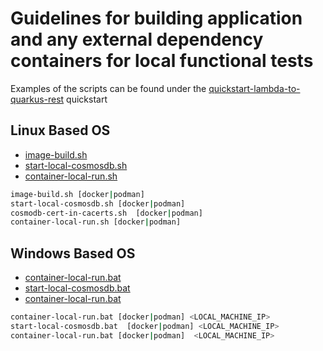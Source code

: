 # Guidelines for building application and any external dependency containers for local functional tests

Examples of the scripts can be found under the [quickstart-lambda-to-quarkus-rest](../quickstart-lambda-to-quarkus-rest/image-build/)  quickstart

## Linux Based OS

* [image-build.sh](../quickstart-lambda-to-quarkus-rest/image-build/image-build.sh)
* [start-local-cosmosdb.sh](../quickstart-lambda-to-quarkus-rest/image-build/start-local-cosmosdb.sh)
* [container-local-run.sh](../quickstart-lambda-to-quarkus-rest/image-build/container-local-run.sh)

```bash
image-build.sh [docker|podman]
start-local-cosmosdb.sh [docker|podman]
cosmodb-cert-in-cacerts.sh  [docker|podman]
container-local-run.sh [docker|podman]
```
## Windows Based OS

* [container-local-run.bat](../quickstart-lambda-to-quarkus-rest/image-build/container-local-run.bat)
* [start-local-cosmosdb.bat](../quickstart-lambda-to-quarkus-rest/image-build/start-local-cosmosdb.bat)
* [container-local-run.bat](../quickstart-lambda-to-quarkus-rest/image-build/container-local-run.bat)

```BASH
container-local-run.bat [docker|podman] <LOCAL_MACHINE_IP>
start-local-cosmosdb.bat  [docker|podman] <LOCAL_MACHINE_IP>
container-local-run.bat [docker|podman]  <LOCAL_MACHINE_IP>
```
